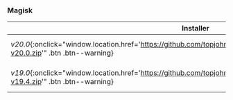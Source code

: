 
### Magisk

|Installer|Manager|Uninstaller|
|---|---|---|
|_v20.0_{:onclick="window.location.href='https://github.com/topjohnwu/Magisk/releases/download/v20.0/Magisk-v20.0.zip'" .btn .btn--warning}|_v7.3.5_{:onclick="window.location.href='https://github.com/topjohnwu/Magisk/releases/download/manager-v7.3.5/MagiskManager-v7.3.5.apk'" .btn .btn--success}|_2019-10-11_{:onclick="window.location.href='https://github.com/topjohnwu/Magisk/releases/download/v20.0/Magisk-uninstaller-20191011.zip'" .btn .btn--danger}|
|_v19.0_{:onclick="window.location.href='https://github.com/topjohnwu/Magisk/releases/download/v19.4/Magisk-v19.4.zip'" .btn .btn--warning}|_v7.3.4_{:onclick="window.location.href='https://github.com/topjohnwu/Magisk/releases/download/manager-v7.3.4/MagiskManager-v7.3.4.apk'" .btn .btn--success}|_2019-09-19_{:onclick="window.location.href='https://github.com/topjohnwu/Magisk/releases/download/v19.4/Magisk-uninstaller-20190919.zip'" .btn .btn--danger}|

